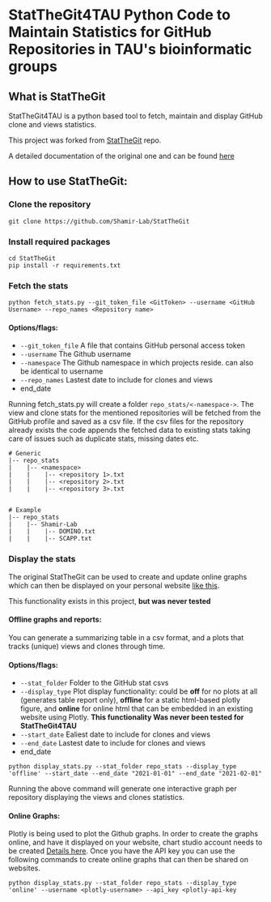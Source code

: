 # StatTheGit4TAU Python Code to Maintain Statistics for GitHub Repositories in TAU's bioinformatic groups

## What is StatTheGit
StatTheGit4TAU is a python based tool to fetch, maintain and display GitHub clone and views statistics. 

This project was forked from [StatTheGit](https://medium.com/@aqeel.anwar/maintaining-github-stats-for-more-than-14-days-31653bd1d7e1?sk=0d4a7e0c1b21df8a6e715719109dcecc) repo.

A detailed documentation of the original one and can be found [here](https://medium.com/@aqeel.anwar/maintaining-github-stats-for-more-than-14-days-31653bd1d7e1?sk=0d4a7e0c1b21df8a6e715719109dcecc)

## How to use StatTheGit:

### Clone the repository
```
git clone https://github.com/Shamir-Lab/StatTheGit
```

### Install required packages
```
cd StatTheGit
pip install -r requirements.txt
```

### Fetch the stats
```
python fetch_stats.py --git_token_file <GitToken> --username <GitHub Username> --repo_names <Repository name>
```

#### Options/flags:
* `--git_token_file` A file that contains GitHub personal access token
* `--username` The Github username
* `--namespace` The Github namespace in which projects reside. can also be identical to username
* `--repo_names` Lastest date to include for clones and views
* end_date


Running fetch_stats.py will create a folder `repo_stats/<-namespace->`. The view and clone stats for the mentioned repositories will be fetched from the GitHub profile and saved as a csv file. If the csv files for the repository already exists the code appends the fetched data to existing stats taking care of issues such as duplicate stats, missing dates etc.

```
# Generic
|-- repo_stats
|    |-- <namespace>
|    |    |-- <repository 1>.txt
|    |    |-- <repository 2>.txt
|    |    |-- <repository 3>.txt


# Example
|-- repo_stats
|    |-- Shamir-Lab
|    |    |-- DOMINO.txt
|    |    |-- SCAPP.txt
```

### Display the stats
The original StatTheGit can be used to create and update online graphs which can then be displayed on your personal website [like this](http://www.aqeel-anwar.com/#GitHubStat).

This functionality exists in this project, **but was never tested**

#### Offline graphs and reports:
You can generate a summarizing table in a csv format, and a plots that tracks (unique) views and clones through time.

#### Options/flags:
* `--stat_folder` Folder to the GitHub stat csvs
* `--display_type` Plot display functionality: could be **off** for no plots at all (generates table report only), **offline** for a static html-based plotly figure, and **online** for online html that can be embedded in an existing website using Plotly. **This functionality Was never been tested for StatTheGit4TAU**
* `--start_date` Ealiest date to include for clones and views
* `--end_date` Lastest date to include for clones and views
* end_date


```
python display_stats.py --stat_folder repo_stats --display_type 'offline' --start_date --end_date "2021-01-01" --end_date "2021-02-01" 
```

Running the above command will generate one interactive graph per repository displaying the views and clones statistics.

#### Online Graphs:
Plotly is being used to plot the Github graphs. In order to create the graphs online, and have it displayed on your website, chart studio account needs to be created [Details here](https://medium.com/@aqeel.anwar/maintaining-github-stats-for-more-than-14-days-31653bd1d7e1?sk=0d4a7e0c1b21df8a6e715719109dcecc). Once you have the API key you can use the following commands to create online graphs that can then be shared on websites.
```
python display_stats.py --stat_folder repo_stats --display_type 'online' --username <plotly-username> --api_key <plotly-api-key
```
